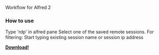 Workflow for Alfred 2

###  How to use ####

 Type 'rdp' in alfred pane
 Select one of the saved remote sessions. 
 For filtering:
 	Start typing existing session name or session ip address

**[Download!](https://github.com/trostnikov/RDP_CoRD/blob/master/RDP%20CoRd.alfredworkflow)**

